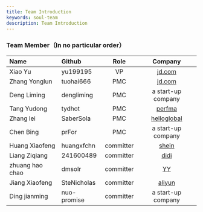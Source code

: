 ```yaml
---
title: Team Introduction
keywords: soul-team
description: Team Introduction
---
```


### Team Member（In no particular order）

 |Name                      | Github        |  Role      | Company  |
 |:------------------------ |:------------- |:-------:   |:-------:|
 |Xiao Yu                   |yu199195       |  VP        | [jd.com](https://jd.com)                         |
 |Zhang Yonglun             |tuohai666      |  PMC       | [jd.com](https://jd.com)                         |
 |Deng Liming               |dengliming     |  PMC       | a start-up company                               | 
 |Tang Yudong               |tydhot         |  PMC       | [perfma](https://perfma.com/)                    |
 |Zhang lei                 |SaberSola      |  PMC       | [helloglobal](https://www.helloglobal.com/)      |
 |Chen Bing                 |prFor          |  PMC       | a start-up company                               |
 |Huang Xiaofeng            |huangxfchn     |  committer | [shein](https://www.shein.com.hk)                | 
 |Liang Ziqiang             |241600489      |  committer | [didi](https://www.didiglobal.com/)              | 
 |zhuang hao chao           |dmsolr         |  committer | [YY](https://www.yy.com/)                        |  
 |Jiang Xiaofeng            |SteNicholas    |  committer | [aliyun](https://www.aliyun.com)                 |
 |Ding jianming             |nuo-promise    |  committer | a start-up company                               |